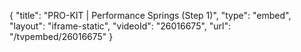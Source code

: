 {
    "title": "PRO-KIT | Performance Springs (Step 1)",
    "type": "embed",
    "layout": "iframe-static",
    "videoId": "26016675",
    "url": "\/tvpembed\/26016675"
}